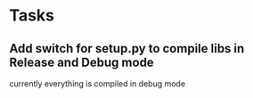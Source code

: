 # Tasks
## Add switch for setup.py to compile libs in Release and Debug mode
currently everything is compiled in debug mode
